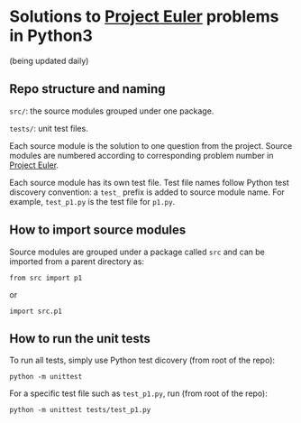 # Solutions to [Project Euler](https://projecteuler.net) problems in Python3
(being updated daily)

## Repo structure and naming
`src/`: the source modules grouped under one package.

`tests/`: unit test files.

Each source module is the solution to one question from the project. Source modules are numbered according to corresponding problem number in [Project Euler](https://projecteuler.net).

Each source module has its own test file. Test file names follow Python test discovery convention: a `test_` prefix is added to source module name. For example, `test_p1.py` is the test file for `p1.py`.

## How to import source modules
Source modules are grouped under a package called `src` and can be imported from a parent directory as:

```
from src import p1
```

or

```
import src.p1
```

## How to run the unit tests
To run all tests, simply use Python test dicovery (from root of the repo):

```
python -m unittest
```

For a specific test file such as `test_p1.py`, run (from root of the repo):

```
python -m unittest tests/test_p1.py
```
